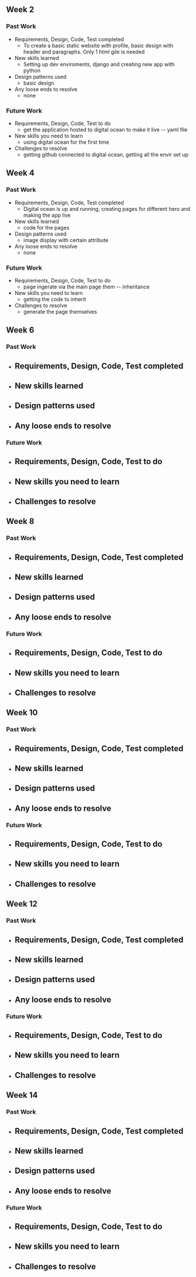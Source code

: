 ## Week 2
### Past Work
- Requirements, Design, Code, Test completed
    - To create a basic static website with profile, basic design with header and   paragraphs. Only 1 html gile is needed
- New skills learned
    - Setting up dev enviroments, django and creating new app with python
- Design patterns used
    - basic design 
- Any loose ends to resolve
    - none
### Future Work
- Requirements, Design, Code, Test to do
    - get the application hosted to digital ocean to make it live -- yaml file
- New skills you need to learn
    - using digital ocean for the first time
- Challenges to resolve
    - getting github connected to digital ocean, getting all the envir set up
## Week 4
### Past Work
- Requirements, Design, Code, Test completed
    - Digital ocean is up and running, creating pages for different hero and making the app live 
- New skills learned
    - code for the pages
- Design patterns used
    - image display with certain attribute
- Any loose ends to resolve
    - none
### Future Work
- Requirements, Design, Code, Test to do
    - page ingerate via the main page them -- inheritance
- New skills you need to learn
    - getting the code to inherit 
- Challenges to resolve
    - generate the page themselves

## Week 6
### Past Work
- Requirements, Design, Code, Test completed
    - 
- New skills learned
    - 
- Design patterns used
    - 
- Any loose ends to resolve
    - 
### Future Work
- Requirements, Design, Code, Test to do
    - 
- New skills you need to learn
    - 
- Challenges to resolve
    - 

## Week 8
### Past Work
- Requirements, Design, Code, Test completed
    - 
- New skills learned
    - 
- Design patterns used
    - 
- Any loose ends to resolve
    - 
### Future Work
- Requirements, Design, Code, Test to do
    - 
- New skills you need to learn
    - 
- Challenges to resolve
    - 

## Week 10
### Past Work
- Requirements, Design, Code, Test completed
    - 
- New skills learned
    - 
- Design patterns used
    - 
- Any loose ends to resolve
    - 
### Future Work
- Requirements, Design, Code, Test to do
    - 
- New skills you need to learn
    - 
- Challenges to resolve
    - 

## Week 12
### Past Work
- Requirements, Design, Code, Test completed
    - 
- New skills learned
    - 
- Design patterns used
    - 
- Any loose ends to resolve
    - 
### Future Work
- Requirements, Design, Code, Test to do
    - 
- New skills you need to learn
    - 
- Challenges to resolve
    - 

## Week 14
### Past Work
- Requirements, Design, Code, Test completed
    - 
- New skills learned
    - 
- Design patterns used
    - 
- Any loose ends to resolve
    - 
### Future Work
- Requirements, Design, Code, Test to do
    - 
- New skills you need to learn
    - 
- Challenges to resolve
    - 
